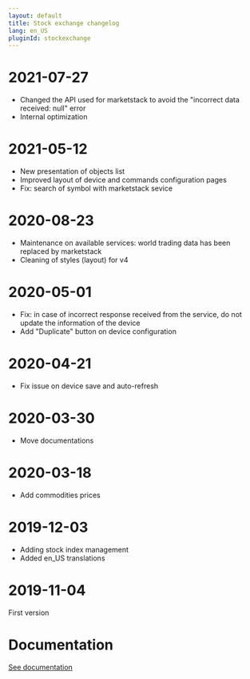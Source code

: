 ```yaml
---
layout: default
title: Stock exchange changelog
lang: en_US
pluginId: stockexchange
---
```


# 2021-07-27

- Changed the API used for marketstack to avoid the "incorrect data received: null" error
- Internal optimization

# 2021-05-12

- New presentation of objects list 
- Improved layout of device and commands configuration pages
- Fix: search of symbol with marketstack sevice

# 2020-08-23

- Maintenance on available services: world trading data has been replaced by marketstack
- Cleaning of styles (layout) for v4

# 2020-05-01

- Fix: in case of incorrect response received from the service, do not update the information of the device
- Add "Duplicate" button on device configuration

# 2020-04-21

- Fix issue on device save and auto-refresh

# 2020-03-30

- Move documentations

# 2020-03-18

- Add commodities prices

# 2019-12-03

- Adding stock index management
- Added en_US translations

# 2019-11-04

First version

# Documentation

[See documentation]({{site.baseurl}}/{{page.pluginId}}/{{page.lang}})
